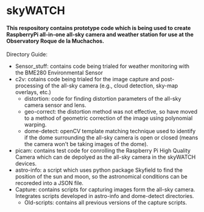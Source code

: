 # skyWATCH
#### This respository contains prototype code which is being used to create RaspberryPi all-in-one all-sky camera and weather station for use at the Observatory Roque de la Muchachos. 

Directory Guide:
- Sensor_stuff: contains code being trialed for weather monitoring with the BME280 Environmental Sensor
- c2v: cotains code being trialed for the image capture and post-processing of the all-sky camera (e.g., cloud detection, sky-map overlays, etc.)
  - distortion: code for finding distortion parameters of the all-sky camera sensor and lens.
  - geo-correct: the distortion method was not effective, so have moved to a method of geometric correction of the image using polynomial warping.
  - dome-detect: openCV template matching technique used to identify if the dome surrounding the all-sky camera is open or closed (means the camera won't be taking images of the dome).
- picam: contains test code for conrolling the Raspberry Pi High Quality Camera which can de depolyed as the all-sky camera in the skyWATCH devices.
- astro-info: a script which uses python package Skyfield to find the position of the sun and moon, so the astronomical conditions can be recoreded into a JSON file.
- Capture: contains scripts for capturing images form the all-sky camera. Integrates scripts developed in astro-info and dome-detect directories.
  - Old-scripts: contains all previous versions of the capture scripts.

